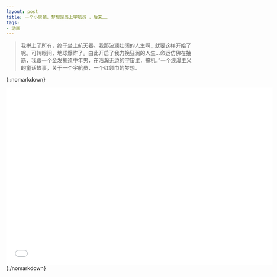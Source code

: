 ```yaml
---
layout: post
title: 一个小男孩，梦想是当上宇航员 ，后来……
tags: 
- 动画
---
```

>我拼上了所有，终于坐上航天器。我那波澜壮阔的人生啊...就要这样开始了呢。可转眼间，地球爆炸了。由此开启了我力挽狂澜的人生...命运仿佛在抽筋，我跟一个金发胡须中年男，在浩瀚无边的宇宙里，搞机。”一个浪漫主义的童话故事，关于一个宇航员，一个红领巾的梦想。

{::nomarkdown}
<iframe height=480 width=720 src="//player.youku.com/embed/XNjM3NTExNDY0" frameborder=0 allowfullscreen></iframe>
{:/nomarkdown}